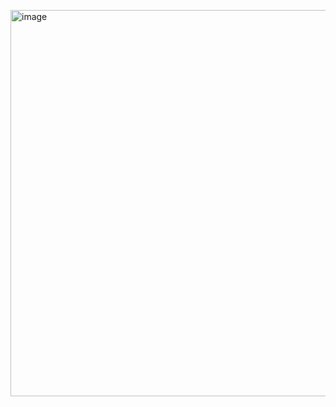 <a href="https://zomins-portfolio.vercel.app/"><img width="618" alt="image" src="https://github.com/user-attachments/assets/176a6231-966b-460e-bab9-086788624fb7" /></a>
